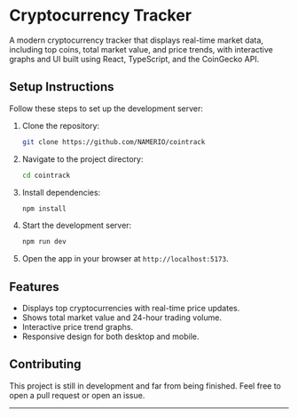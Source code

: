 # Cryptocurrency Tracker

A modern cryptocurrency tracker that displays real-time market data, including top coins, total market value, and price trends, with interactive graphs and UI built using React, TypeScript, and the CoinGecko API.

## Setup Instructions

Follow these steps to set up the development server:

1. Clone the repository:

   ```bash
   git clone https://github.com/NAMERIO/cointrack
   ```

2. Navigate to the project directory:

   ```bash
   cd cointrack
   ```

3. Install dependencies:

   ```bash
   npm install
   ```

4. Start the development server:

   ```bash
   npm run dev
   ```

5. Open the app in your browser at `http://localhost:5173`.

## Features

- Displays top cryptocurrencies with real-time price updates.
- Shows total market value and 24-hour trading volume.
- Interactive price trend graphs.
- Responsive design for both desktop and mobile.

## Contributing

This project is still in development and far from being finished. Feel free to open a pull request or open an issue.

---
